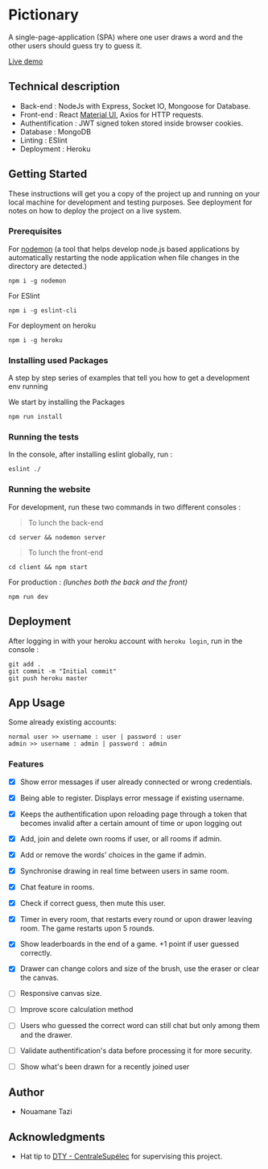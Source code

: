 # Pictionary

A single-page-application (SPA) where one user draws a word and the other users should guess try to guess it.

[Live demo](https://nouamane-pictionary.herokuapp.com)

## Technical description
*  Back-end : NodeJs with Express, Socket IO, Mongoose for Database.
*  Front-end : React [Material UI](https://material-ui.com), Axios for HTTP requests.
*  Authentification : JWT signed token stored inside browser cookies.
*  Database : MongoDB
*  Linting : ESlint
*  Deployment : Heroku

## Getting Started

These instructions will get you a copy of the project up and running on your local machine for development and testing purposes. See deployment for notes on how to deploy the project on a live system.

### Prerequisites


For [nodemon](https://www.npmjs.com/package/nodemon) (a tool that helps develop node.js based applications by automatically restarting the node application when file changes in the directory are detected.)

```
npm i -g nodemon
```
For ESlint

```
npm i -g eslint-cli
```
For deployment on heroku

```
npm i -g heroku
```
### Installing used Packages

A step by step series of examples that tell you how to get a development env running

We start by installing the Packages

```
npm run install
```

### Running the tests

In the console, after installing eslint globally, run :
```
eslint ./
```

### Running the website

For development, run these two commands in two different consoles :

>  To lunch the back-end
```
cd server && nodemon server
```
>  To lunch the front-end
```
cd client && npm start
```

For production : *(lunches both the back and the front)*

```
npm run dev
```

## Deployment

After logging in with your heroku account with `heroku login`, run in the console :

```
git add .
git commit -m "Initial commit"
git push heroku master
```
## App Usage

Some already existing accounts:
```
normal user >> username : user | password : user
admin >> username : admin | password : admin
```

### Features 
* [x]  Show error messages if user already connected or wrong credentials.
* [x]  Being able to register. Displays error message if existing username.
* [x]  Keeps the authentification upon reloading page through a token that becomes invalid after a certain amount of time or upon logging out
* [x]  Add, join and delete own rooms if user, or all rooms if admin.
* [x]  Add or remove the words' choices in the game if admin.
* [x]  Synchronise drawing in real time between users in same room.
* [x]  Chat feature in rooms.
* [x]  Check if correct guess, then mute this user.
* [x]  Timer in every room, that restarts every round or upon drawer leaving room. The game restarts upon 5 rounds.
* [x]  Show leaderboards in the end of a game. +1 point if user guessed correctly.
* [x]  Drawer can change colors and size of the brush, use the eraser or clear the canvas.
* [ ]  Responsive canvas size.
* [ ]  Improve score calculation method
* [ ]  Users who guessed the correct word can still chat but only among them and the drawer.
* [ ]  Validate authentification's data before processing it for more security.
* [ ]  Show what's been drawn for a recently joined user


## Author

* Nouamane Tazi


## Acknowledgments

* Hat tip to [DTY - CentraleSupélec](https://paris-digital-lab.com) for supervising this project.